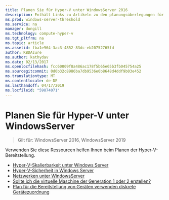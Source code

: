 ```yaml
---
title: Planen Sie für Hyper-V unter WindowsServer 2016
description: Enthält Links zu Artikeln zu den planungsüberlegungen für das Hyper-V
ms.prod: windows-server-threshold
ms.service: na
manager: dongill
ms.technology: compute-hyper-v
ms.tgt_pltfrm: na
ms.topic: article
ms.assetid: fba1e964-3ac3-4852-83dc-eb20752765fd
author: KBDAzure
ms.author: kathydav
ms.date: 02/13/2017
ms.openlocfilehash: fcc60009f8a486ac178f5b65e65b3fb045754a25
ms.sourcegitcommit: 0d0b32c8986ba7db9536e0b8648d4ddf9b03e452
ms.translationtype: MT
ms.contentlocale: de-DE
ms.lasthandoff: 04/17/2019
ms.locfileid: "59874071"
---
```

# <a name="plan-for-hyper-v-on-windows-server"></a>Planen Sie für Hyper-V unter WindowsServer

>Gilt für: WindowsServer 2016, WindowsServer 2019

Verwenden Sie diese Ressourcen helfen Ihnen beim Planen der Hyper-V-Bereitstellung.
   
-  [Hyper-V-Skalierbarkeit unter Windows Server](plan-hyper-v-scalability-in-windows-server.md)  
-  [Hyper-V-Sicherheit in Windows Server](plan-hyper-v-security-in-windows-server.md)
-  [Netzwerken unter WindowsServer](plan-hyper-v-networking-in-windows-server.md) 
-  [Sollte ich die virtuelle Maschine der Generation 1 oder 2 erstellen?](Should-I-create-a-generation-1-or-2-virtual-machine-in-Hyper-V.md)
- [Plan für die Bereitstellung von Geräten verwenden diskrete Gerätezuordnung](plan-for-deploying-devices-using-discrete-device-assignment.md)
  


